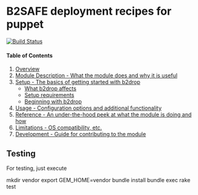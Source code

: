 # B2SAFE deployment recipes for puppet

[![Build Status](https://travis-ci.org/EUDAT-B2SAFE/b2safe-puppet.svg?branch=master)](https://travis-ci.org/EUDAT-B2SAFE/b2safe-puppet)

#### Table of Contents

1. [Overview](#overview)
2. [Module Description - What the module does and why it is useful](#module-description)
3. [Setup - The basics of getting started with b2drop](#setup)
    * [What b2drop affects](#what-b2drop-affects)
    * [Setup requirements](#setup-requirements)
    * [Beginning with b2drop](#beginning-with-b2drop)
4. [Usage - Configuration options and additional functionality](#usage)
5. [Reference - An under-the-hood peek at what the module is doing and how](#reference)
5. [Limitations - OS compatibility, etc.](#limitations)
6. [Development - Guide for contributing to the module](#development)

## Testing

For testing, just execute 

mkdir vendor
export GEM_HOME=vendor
bundle install
bundle exec rake test